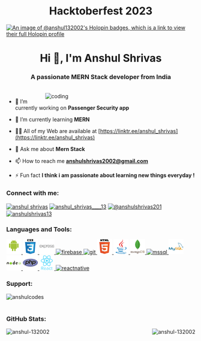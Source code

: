 <h1 align="center"><b>Hacktoberfest 2023</b></h1>

[![An image of @anshul132002's Holopin badges, which is a link to view their full Holopin profile](https://holopin.me/anshul132002)](https://holopin.io/@anshul132002)


<h1 align="center">Hi 👋, I'm Anshul Shrivas</h1>
<h3 align="center">A passionate MERN Stack developer from India</h3>
<br>
<img align="right" alt="coding"  width="400"  src="https://user-images.githubusercontent.com/55389276/140866485-8fb1c876-9a8f-4d6a-98dc-08c4981eaf70.gif">



- 🔭 I’m currently working on **Passenger Security app**

- 🌱 I’m currently learning **MERN**

- 👨‍💻 All of my Web are available at [https://linktr.ee/anshul_shrivas](https://linktr.ee/anshul_shrivas)

- 💬 Ask me about **Mern Stack**

- 📫 How to reach me **anshulshrivas2002@gmail.com**

- ⚡ Fun fact **I think i am passionate about learning new things everyday !**

<h3 align="left">Connect with me:</h3>
<p align="left">
<a href="https://linkedin.com/in/anshul shrivas" target="blank"><img align="center" src="https://raw.githubusercontent.com/rahuldkjain/github-profile-readme-generator/master/src/images/icons/Social/linked-in-alt.svg" alt="anshul shrivas" height="30" width="40" /></a>
<a href="https://instagram.com/anshul_shrivas____13" target="blank"><img align="center" src="https://raw.githubusercontent.com/rahuldkjain/github-profile-readme-generator/master/src/images/icons/Social/instagram.svg" alt="anshul_shrivas____13" height="30" width="40" /></a>
<a href="https://www.hackerrank.com/@anshulshrivas201" target="blank"><img align="center" src="https://raw.githubusercontent.com/rahuldkjain/github-profile-readme-generator/master/src/images/icons/Social/hackerrank.svg" alt="@anshulshrivas201" height="30" width="40" /></a>
<a href="https://auth.geeksforgeeks.org/user/anshulshrivas13" target="blank"><img align="center" src="https://raw.githubusercontent.com/rahuldkjain/github-profile-readme-generator/master/src/images/icons/Social/geeks-for-geeks.svg" alt="anshulshrivas13" height="30" width="40" /></a>
</p>

<h3 align="left">Languages and Tools:</h3>
<p align="left"> <a href="https://developer.android.com" target="_blank" rel="noreferrer"> <img src="https://raw.githubusercontent.com/devicons/devicon/master/icons/android/android-original-wordmark.svg" alt="android" width="40" height="40"/> </a> <a href="https://www.w3schools.com/css/" target="_blank" rel="noreferrer"> <img src="https://raw.githubusercontent.com/devicons/devicon/master/icons/css3/css3-original-wordmark.svg" alt="css3" width="40" height="40"/> </a> <a href="https://expressjs.com" target="_blank" rel="noreferrer"> <img src="https://raw.githubusercontent.com/devicons/devicon/master/icons/express/express-original-wordmark.svg" alt="express" width="40" height="40"/> </a> <a href="https://firebase.google.com/" target="_blank" rel="noreferrer"> <img src="https://www.vectorlogo.zone/logos/firebase/firebase-icon.svg" alt="firebase" width="40" height="40"/> </a> <a href="https://git-scm.com/" target="_blank" rel="noreferrer"> <img src="https://www.vectorlogo.zone/logos/git-scm/git-scm-icon.svg" alt="git" width="40" height="40"/> </a> <a href="https://www.w3.org/html/" target="_blank" rel="noreferrer"> <img src="https://raw.githubusercontent.com/devicons/devicon/master/icons/html5/html5-original-wordmark.svg" alt="html5" width="40" height="40"/> </a> <a href="https://www.java.com" target="_blank" rel="noreferrer"> <img src="https://raw.githubusercontent.com/devicons/devicon/master/icons/java/java-original.svg" alt="java" width="40" height="40"/> </a> <a href="https://www.mongodb.com/" target="_blank" rel="noreferrer"> <img src="https://raw.githubusercontent.com/devicons/devicon/master/icons/mongodb/mongodb-original-wordmark.svg" alt="mongodb" width="40" height="40"/> </a> <a href="https://www.microsoft.com/en-us/sql-server" target="_blank" rel="noreferrer"> <img src="https://www.svgrepo.com/show/303229/microsoft-sql-server-logo.svg" alt="mssql" width="40" height="40"/> </a> <a href="https://www.mysql.com/" target="_blank" rel="noreferrer"> <img src="https://raw.githubusercontent.com/devicons/devicon/master/icons/mysql/mysql-original-wordmark.svg" alt="mysql" width="40" height="40"/> </a> <a href="https://nodejs.org" target="_blank" rel="noreferrer"> <img src="https://raw.githubusercontent.com/devicons/devicon/master/icons/nodejs/nodejs-original-wordmark.svg" alt="nodejs" width="40" height="40"/> </a> <a href="https://www.php.net" target="_blank" rel="noreferrer"> <img src="https://raw.githubusercontent.com/devicons/devicon/master/icons/php/php-original.svg" alt="php" width="40" height="40"/> </a> <a href="https://reactjs.org/" target="_blank" rel="noreferrer"> <img src="https://raw.githubusercontent.com/devicons/devicon/master/icons/react/react-original-wordmark.svg" alt="react" width="40" height="40"/> </a> <a href="https://reactnative.dev/" target="_blank" rel="noreferrer"> <img src="https://reactnative.dev/img/header_logo.svg" alt="reactnative" width="40" height="40"/> </a> </p>

<h3 align="left">Support:</h3>
<p><a href="https://www.buymeacoffee.com/anshulcodes"> <img align="left" src="https://cdn.buymeacoffee.com/buttons/v2/default-yellow.png" height="50" width="210" alt="anshulcodes" /></a></p><br><br>

### GitHub Stats:

<div style="display: flex; justify-content: space-between;">
  <img align="left" src="https://github-readme-stats.vercel.app/api?username=anshul-132002&show_icons=true&locale=en" alt="anshul-132002" />
  <img align="right" src="https://github-readme-streak-stats.herokuapp.com/?user=anshul-132002&" alt="anshul-132002" />
</div>




